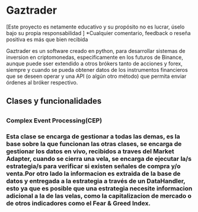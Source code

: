 # Gaztrader

[Este proyecto es netamente educativo y su propósito no es lucrar, úselo bajo su propia responsabilidad ]
*Cualquier comentario, feedback o reseña positiva es más que bien recibida


Gaztrader es un software creado en python, para desarrollar sistemas de inversion en criptomonedas, especificamente en los futuros de Binance, aunque puede sser extendido a otros brókers tanto de acciones y forex, siempre y cuando se pueda obtener datos de los instrumentos financieros que se deseen operar y una API (o algún otro método) que permita enviar órdenes al bróker respectivo.



<h2> Clases y funcionalidades <h2>

  <h3> Complex Event Processing(CEP) <h3>
<body>  
Esta clase se encarga de gestionar a todas las demas, es la base sobre la que funcionan las otras clases, se encarga de gestionar los datos en vivo,  recibidos a traves del Market Adapter, cuando se cierra una vela, se encarga de ejecutar la/s estrategia/s para verificar si existen señales de compra y/o venta.Por otro lado la informacion es extraida de la base de datos y entregada a la estrategia a través de un DataHandler, esto ya que es posible que una estrategia necesite informacion adicional a la de las velas, como la capitalizacion de mercado o de otros indicadores como el Fear & Greed Index.
<body> 
    
